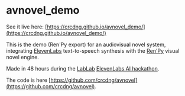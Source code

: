 # avnovel_demo

See it live here: [https://crcdng.github.io/avnovel_demo/](https://crcdng.github.io/avnovel_demo/)

This is the demo (Ren'Py export) for an audiovisual novel system, integrating [ElevenLabs](https://elevenlabs.io/) text-to-speech synthesis 
with the [Ren'Py](https://www.renpy.org/) visual novel engine. 

Made in 48 hours during the [LabLab](https://lablab.ai/) [ElevenLabs AI hackathon](https://lablab.ai/event/eleven-labs-ai-hackathon).

The code is here [https://github.com/crcdng/avnovel](https://github.com/crcdng/avnovel).
